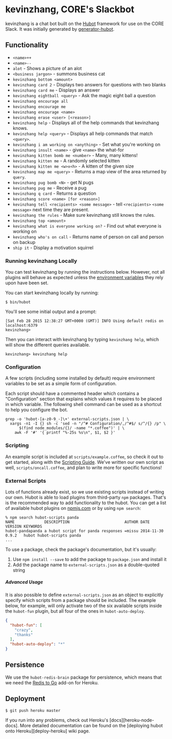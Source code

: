 # kevinzhang, CORE's Slackbot

kevinzhang is a chat bot built on the [Hubot][hubot] framework for use on the CORE Slack. It was
initially generated by [generator-hubot][generator-hubot].

[hubot]: http://hubot.github.com
[generator-hubot]: https://github.com/github/generator-hubot

## Functionality
- `<name>++`
- `<name>--`
- `alot` - Shows a picture of an alot
- `<business jargon>` - summons business cat
- `kevinzhang bottom <amount>`
- `kevinzhang card 2` - Displays two answers for questions with two blanks
- `kevinzhang card me` - Displays an answer
- `kevinzhang eightball <query>` - Ask the magic eight ball a question
- `kevinzhang encourage all`
- `kevinzhang encourage me`
- `kevinzhang encourage <name>`
- `kevinzhang erase <user> [<reason>]`
- `kevinzhang help` - Displays all of the help commands that kevinzhang knows.
- `kevinzhang help <query>` - Displays all help commands that match `<query>`.
- `kevinzhang i am working on <anything>` - Set what you're working on
- `kevinzhang insult <name>` - give `<name>` the what-for
- `kevinzhang kitten bomb me <number>` - Many, many kittens!
- `kevinzhang kitten me` - A randomly selected kitten
- `kevinzhang kitten me <w>x<h>` - A kitten of the given size
- `kevinzhang map me <query>` - Returns a map view of the area returned by `query`.
- `kevinzhang pug bomb <N>` - get N pugs
- `kevinzhang pug me` - Receive a pug
- `kevinzhang q card` - Returns a question
- `kevinzhang score <name> [for <reason>]`
- `kevinzhang tell <recipients> <some message>` - tell `<recipients>` `<some message>` next time they are present.
- `kevinzhang the rules` - Make sure kevinzhang still knows the rules.
- `kevinzhang top <amount>`
- `kevinzhang what is everyone working on?` - Find out what everyone is working on
- `kevinzhang who's on call` - Returns name of person on call and person on backup
- `ship it` - Display a motivation squirrel

### Running kevinzhang Locally

You can test kevinzhang by running the instructions below. However, not all plugins will behave as expected unless the [environment variables](#configuration) they rely upon have been set.

You can start kevinzhang locally by running:

    $ bin/hubot

You'll see some initial output and a prompt:

    [Sat Feb 28 2015 12:38:27 GMT+0000 (GMT)] INFO Using default redis on localhost:6379
    kevinzhang>

Then you can interact with kevinzhang by typing `kevinzhang help`, which will show the different queries available.

    kevinzhang> kevinzhang help

### Configuration

A few scripts (including some installed by default) require environment variables to be set as a simple form of configuration.

Each script should have a commented header which contains a "Configuration" section that explains which values it requires to be placed in which variable. The following shell command can be used as a shortcut to help you configure the bot.

    grep -o 'hubot-[a-z0-9_-]\+' external-scripts.json | \
      xargs -n1 -I {} sh -c 'sed -n "/^# Configuration/,/^#$/ s/^/{} /p" \
          $(find node_modules/{}/ -name "*.coffee")' | \
        awk -F '#' '{ printf "%-25s %s\n", $1, $2 }'

### Scripting

An example script is included at `scripts/example.coffee`, so check it out to
get started, along with the [Scripting Guide](scripting-docs). We've written our own script as well, `scripts/oncall.coffee`, and plan to write more for specific functions!

[scripting-docs]: https://github.com/github/hubot/blob/master/docs/scripting.md

### External Scripts

Lots of functions already exist, so we use existing scripts instead of writing our own. Hubot is able to load plugins from third-party `npm` packages. That's is the recommended way to add functionality to the hubot. You can get a list of available hubot plugins on [npmjs.com](npmjs) or by using `npm search`:

    % npm search hubot-scripts panda
    NAME             DESCRIPTION                        AUTHOR DATE       VERSION KEYWORDS
    hubot-pandapanda a hubot script for panda responses =missu 2014-11-30 0.9.2   hubot hubot-scripts panda
    ...

To use a package, check the package's documentation, but it's usually:

1. Use `npm install --save` to add the package to `package.json` and install it
2. Add the package name to `external-scripts.json` as a double-quoted string

##### Advanced Usage

It is also possible to define `external-scripts.json` as an object to
explicitly specify which scripts from a package should be included. The example
below, for example, will only activate two of the six available scripts inside
the `hubot-fun` plugin, but all four of the ones in `hubot-auto-deploy`.

```json
{
  "hubot-fun": [
    "crazy",
    "thanks"
  ],
  "hubot-auto-deploy": "*"
}
```

[npmjs]: https://www.npmjs.com

##  Persistence

We use the `hubot-redis-brain` package for persistence, which means that we need the [Redis to Go][redistogo] add-on for Heroku.

[redistogo]: https://redistogo.com/

## Deployment

    $ git push heroku master

If you run into any problems, check out Heroku's [docs][heroku-node-docs]. More detailed documentation can be found on the [deploying hubot onto
Heroku][deploy-heroku] wiki page.
